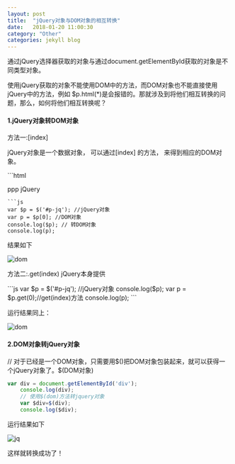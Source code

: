 ```yaml
---
layout: post
title:  "jQuery对象与DOM对象的相互转换"
date:   2018-01-20 11:00:30
category: "Other"
categories: jekyll blog
---
```


<p>通过jQuery选择器获取的对象与通过document.getElementById获取的对象是不同类型对象。</p>
<p>使用jQuery获取的对象不能使用DOM中的方法，而DOM对象也不能直接使用jQuery中的方法，例如  $p.html(*)是会报错的。那就涉及到将他们相互转换的问题，那么，如何将他们相互转换呢？</p>
<h4>1.jQuery对象转DOM对象</h4>
<p>方法一:[index]</p>
<p> jQuery对象是一个数据对象， 可以通过[index] 的方法， 来得到相应的DOM对象。</p>
```html
<p id="p-jq">ppp jQuery</p>

```
```js
var $p = $('#p-jq'); //jQuery对象
var p = $p[0]; //DOM对象
console.log($p); // 转DOM对象
console.log(p);
```
<p>结果如下</p>

![dom](http://img.blog.csdn.net/20170420155532256?watermark/2/text/aHR0cDovL2Jsb2cuY3Nkbi5uZXQvZ2l0aHViXzM3NzcyODA1/font/5a6L5L2T/fontsize/400/fill/I0JBQkFCMA==/dissolve/70/gravity/Center)

<p>方法二:.get(index)  jQuery本身提供</p>
```js
var $p = $('#p-jq'); //jQuery对象
console.log($p);
var p = $p.get(0);//get(index)方法
console.log(p);
```
<p>运行结果同上：</p>

![dom](http://img.blog.csdn.net/20170420155532256?watermark/2/text/aHR0cDovL2Jsb2cuY3Nkbi5uZXQvZ2l0aHViXzM3NzcyODA1/font/5a6L5L2T/fontsize/400/fill/I0JBQkFCMA==/dissolve/70/gravity/Center)

<h4>2.DOM对象转jQuery对象</h4>
<p>// 对于已经是一个DOM对象，只需要用$()把DOM对象包装起来，就可以获得一个jQuery对象了。$(DOM对象)</p>

```js
var div = document.getElementById('div');  
    console.log(div);  
    // 使用$(dom)方法转jquery对象  
    var $div=$(div);  
    console.log($div);
```
<p>运行结果如下</p>

![jq](http://img.blog.csdn.net/20170420160843484?watermark/2/text/aHR0cDovL2Jsb2cuY3Nkbi5uZXQvZ2l0aHViXzM3NzcyODA1/font/5a6L5L2T/fontsize/400/fill/I0JBQkFCMA==/dissolve/70/gravity/Center)

<p>这样就转换成功了！</p>
